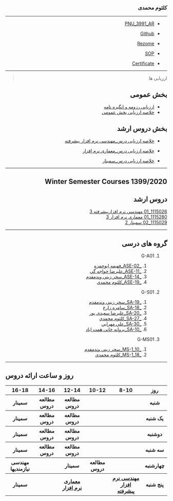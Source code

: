 
<div dir="rtl">


### کلثوم محمدی 
 
---
- [PNU_3991_AR](https://github.com/mohamadimahnaz/PNU_3991_AR)

- [Github](https://github.com/mohamadimahnaz)

- [Rezome](https://mohamadimahnaz.github.io/resome/)

- [SOP](https://mohamadimahnaz.github.io/sop/)

- [Certificate](https://mohamadimahnaz.github.io/certificate/)

------------------
> ارزیابی ها

##  بخش عمومی
- [ارزیابی رزومه و انگیزه نامه](https://github.com/mohamadimahnaz/PNU_3991_AR/blob/main/_General/KM_CV_CheckList_AR_3991.pdf)
- [خلاصه ارزیابی بخش عمومی](https://github.com/mohamadimahnaz/PNU_3991_AR/blob/main/_General/KM_GeneralSection_CheckList_AR_3991.pdf)

##  بخش دروس ارشد
- [خلاصه ارزیابی درس_مهندسی نرم افزار پیشرفته](https://github.com/mohamadimahnaz/PNU_3991_AR/blob/main/AdvancedSoftwareEngineering/KM_AdvancedSoftwareEngineering_CheckList_AR_3991.pdf)
- [خلاصه ارزیابی درس_معماری نرم افزار](https://github.com/mohamadimahnaz/PNU_3991_AR/blob/main/SoftwareArchitecture/KM_SoftwareArchitecture_CheckList_AR_3991.pdf)

- [خلاصه ارزیابی درس_سمینار]()

------------------
## Winter Semester Courses 1399/2020

## دروس ارشد

[1115026_01	مهندسي نرم افزارپيشرفته	3](https://github.com/mohamadimahnaz/PNU_3991_AR/blob/main/AdvancedSoftwareEngineering/KM_AdvancedSoftwareEngineering_CheckList_AR_3991.pdf)
<br>
[1115280_01	معماري نرم افزار	3](https://github.com/mohamadimahnaz/PNU_3991_AR/tree/main/SoftwareArchitecture)
<br>
[1115029_02	سمينار	2](https://github.com/mohamadimahnaz/PNU_3991_AR/tree/main/MscSeminar-1)

--------------

## گروه های درسی

1. G-A01
     
    1. [_ASE-02_فهيمه ابوحمزه](https://github.com/AliRazavi-edu/PNU_3991/tree/master/_MSc/AdvancedSoftwareEngineering/02_%D9%81%D9%87%D9%8A%D9%85%D9%87%20%D8%A7%D8%A8%D9%88%D8%AD%D9%85%D8%B2%D9%87)
    1. [_ASE-11_عليرضا خواجه گي](https://github.com/AliRazavi-edu/PNU_3991/tree/master/_MSc/AdvancedSoftwareEngineering/11_%D8%B9%D9%84%D9%8A%D8%B1%D8%B6%D8%A7%20%D8%AE%D9%88%D8%A7%D8%AC%D9%87%20%DA%AF%D9%8A)
    1. [_ASE-14_سحر زيني وندمقدم](https://github.com/AliRazavi-edu/PNU_3991/tree/master/_MSc/AdvancedSoftwareEngineering/14_%D8%B3%D8%AD%D8%B1%20%D8%B2%D9%8A%D9%86%D9%8A%20%D9%88%D9%86%D8%AF%D9%85%D9%82%D8%AF%D9%85)       
    1. [_ASE-19_كلثوم محمدي](https://github.com/AliRazavi-edu/PNU_3991/tree/master/_MSc/AdvancedSoftwareEngineering/19_%D9%83%D9%84%D8%AB%D9%88%D9%85%20%D9%85%D8%AD%D9%85%D8%AF%D9%8A)
 
2. G-S01
    1. [_SA-19_سحر زيني وندمقدم](https://github.com/AliRazavi-edu/PNU_3991/tree/master/_MSc/SoftwareArchitecture/19_%D8%B3%D8%AD%D8%B1%20%D8%B2%D9%8A%D9%86%D9%8A%20%D9%88%D9%86%D8%AF%D9%85%D9%82%D8%AF%D9%85)    
    1. [_SA-18_سامره زارع](https://github.com/AliRazavi-edu/PNU_3991/tree/master/_MSc/SoftwareArchitecture/18_%D8%B3%D8%A7%D9%85%D8%B1%D9%87%20%D8%B2%D8%A7%D8%B1%D8%B9)    
    1. [_SA-20_عليرضا سعيدي پور](https://github.com/AliRazavi-edu/PNU_3991/tree/master/_MSc/SoftwareArchitecture/20_%D8%B9%D9%84%D9%8A%D8%B1%D8%B6%D8%A7%20%D8%B3%D8%B9%D9%8A%D8%AF%D9%8A%20%D9%BE%D9%88%D8%B1)    
    1. [_SA-27_كلثوم محمدي](https://github.com/AliRazavi-edu/PNU_3991/tree/master/_MSc/SoftwareArchitecture/27_%D9%83%D9%84%D8%AB%D9%88%D9%85%20%D9%85%D8%AD%D9%85%D8%AF%D9%8A) 
    1. [_SA-30_علي مهرايي](https://github.com/AliRazavi-edu/PNU_3991/tree/master/_MSc/SoftwareArchitecture/30_%D8%B9%D9%84%D9%8A%20%D9%85%D9%87%D8%B1%D8%A7%D9%8A%D9%8A) 
     1. [_SA-10_پروانه خاني همت اباد](https://github.com/AliRazavi-edu/PNU_3991/tree/master/_MSc/SoftwareArchitecture/10_%D9%BE%D8%B1%D9%88%D8%A7%D9%86%D9%87%20%D8%AE%D8%A7%D9%86%D9%8A%20%D9%87%D9%85%D8%AA%20%D8%A7%D8%A8%D8%A7%D8%AF)          
    
3. G-MS01
     1. [_MS-1_10_سحر زيني وندمقدم](https://github.com/AliRazavi-edu/PNU_3991/tree/master/_MSc/Seminar/1115029_02/10_%D8%B3%D8%AD%D8%B1%20%D8%B2%D9%8A%D9%86%D9%8A%20%D9%88%D9%86%D8%AF%D9%85%D9%82%D8%AF%D9%85)          
    1. [_MS-1_18_كلثوم محمدي](https://github.com/AliRazavi-edu/PNU_3991/tree/master/_MSc/Seminar/1115029_02/18_%D9%83%D9%84%D8%AB%D9%88%D9%85%20%D9%85%D8%AD%D9%85%D8%AF%D9%8A)
    
------------------

<div dir="ltr">

## روز و ساعت ارائه دروس

<table style="width:100%">
  <tr>
    <th >16-18</th>
    <th >14-16</th>
    <th >12-14</th>
    <th>10-12</th>
    <th>8-10</th>
    <th>روز</th>
  </tr>
  <tr>
    <th >سمینار</th>
    <th >مطالعه دروس</th>
    <th >مطالعه دروس</th>
    <th></th>
    <th></th>
    <th>شنبه</th>
  </tr>
   <tr>
    <th >سمینار</th>
    <th >مطالعه دروس</th>
    <th>مطالعه دروس</th>
    <th></th>
    <th > </th>
    <th>یک شنبه</th>
  </tr>
   <tr>
     <th >سمینار</th>
     <th >مطالعه دروس</th>
     <th>مطالعه دروس</th>
     <th></th>
    <th > </th>   
    <th>دوشنبه</th>
  </tr>
   <tr>
    <th >سمینار</th>
    <th >مطالعه دروس</th>
    <th>مطالعه دروس</th>
    <th></th>
    <th >  </th>
    <th>سه شنبه</th>
  </tr>
   <tr>
    <th>مهندسی نیازمندیها </th>
    <th ></th>
    <th>سمینار</th>
    <th>مطالعه دروس</th>
     <th > </th>
    <th>چهارشنبه</th>
  </tr>
   <tr>
    <th > سمینار </th>
     <th ></th>
     <th ><a  href="https://github.com/AliRazavi-edu/PNU_3991/tree/master/_MSc/SoftwareArchitecture">معماری نرم افزار</a></th>
    <th> </th>
    <th><a href="https://github.com/AliRazavi-edu/PNU_3991/tree/master/_MSc/AdvancedSoftwareEngineering">مهندسی نرم افزار پیشرفته</a></th>
    <th>پنج شنبه</th>
  </tr>
</table>
